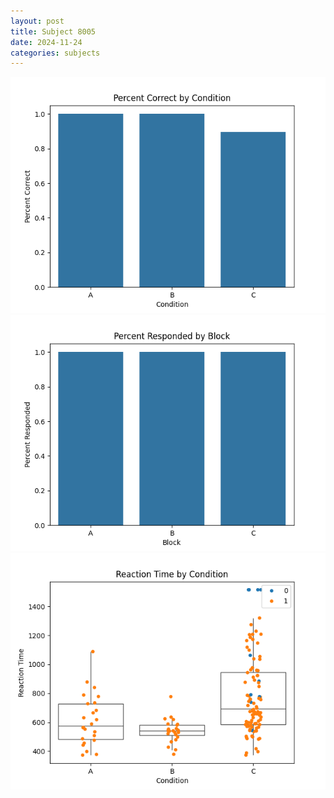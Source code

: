 ```yaml
---
layout: post
title: Subject 8005
date: 2024-11-24
categories: subjects
---
```


![](data/8005/run-9/8005_ATS_percent_correct.png)
![](data/8005/run-9/8005_ATS_percent_responded.png)
![](data/8005/run-9/8005_ATS_rt.png)
